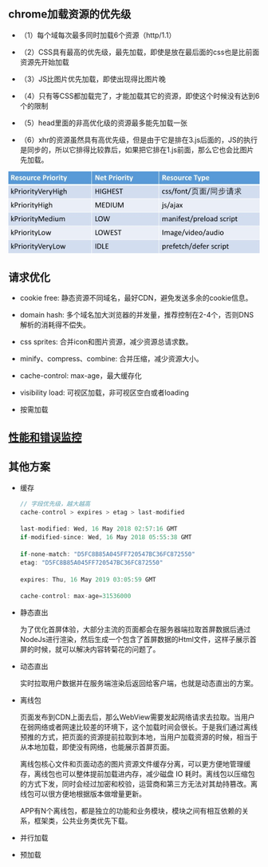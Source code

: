 ## chrome加载资源的优先级

- （1）每个域每次最多同时加载6个资源（http/1.1）

- （2）CSS具有最高的优先级，最先加载，即使是放在最后面的css也是比前面资源先开始加载

- （3）JS比图片优先加载，即使出现得比图片晚

- （4）只有等CSS都加载完了，才能加载其它的资源，即使这个时候没有达到6个的限制

- （5）head里面的非高优化级的资源最多能先加载一张

- （6）xhr的资源虽然具有高优先级，但是由于它是排在3.js后面的，JS的执行是同步的，所以它排得比较靠后，如果把它排在1.js前面，那么它也会比图片先加载。

![chrome请求资源优先级](../images/load.jpg)


## 请求优化

* cookie free: 静态资源不同域名，最好CDN，避免发送多余的cookie信息。

* domain hash: 多个域名加大浏览器的并发量，推荐控制在2-4个，否则DNS解析的消耗得不偿失。

* css sprites: 合并icon和图片资源，减少资源总请求数。

* minify、compress、combine: 合并压缩，减少资源大小。

* cache-control: max-age，最大缓存化

* visibility load: 可视区加载，非可视区空白或者loading

* 按需加载


## [性能和错误监控](monitor)

## 其他方案

* 缓存
    
    ```js
    // 字段优先级，越大越高
    cache-control > expires > etag > last-modified

    last-modified: Wed, 16 May 2018 02:57:16 GMT
    if-modified-since: Wed, 16 May 2018 05:55:38 GMT

    if-none-match: "D5FC8B85A045FF720547BC36FC872550"
    etag: "D5FC8B85A045FF720547BC36FC872550"

    expires: Thu, 16 May 2019 03:05:59 GMT

    cache-control: max-age=31536000
    ```

* 静态直出

    为了优化首屏体验，大部分主流的页面都会在服务器端拉取首屏数据后通过NodeJs进行渲染，然后生成一个包含了首屏数据的Html文件，这样子展示首屏的时候，就可以解决内容转菊花的问题了。

* 动态直出

    实时拉取用户数据并在服务端渲染后返回给客户端，也就是动态直出的方案。

* 离线包

    页面发布到CDN上面去后，那么WebView需要发起网络请求去拉取。当用户在弱网络或者网速比较差的环境下，这个加载时间会很长。于是我们通过离线预推的方式，把页面的资源提前拉取到本地，当用户加载资源的时候，相当于从本地加载，即使没有网络，也能展示首屏页面。

    离线包核心文件和页面动态的图片资源文件缓存分离，可以更方便地管理缓存，离线包也可以整体提前加载进内存，减少磁盘 IO 耗时。离线包以压缩包的方式下发，同时会经过加密和校验，运营商和第三方无法对其劫持篡改。离线包可以很方便地根据版本做增量更新。

    APP有N个离线包，都是独立的功能和业务模块，模块之间有相互依赖的关系，框架类，公共业务类优先下载。

* 并行加载
    
* 预加载
